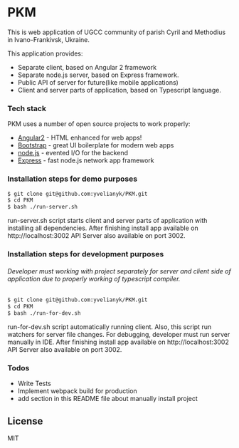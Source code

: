 # PKM 

This is web application of UGCC community of parish Cyril and Methodius in Ivano-Frankivsk, Ukraine.

This application provides:

  - Separate client, based on Angular 2 framework
  - Separate node.js server, based on Express framework. 
  - Public API of server for future(like mobile applications)
  - Client and server parts of application, based on Typescript language. 

### Tech stack

PKM uses a number of open source projects to work properly:

* [Angular2] - HTML enhanced for web apps!
* [Bootstrap] - great UI boilerplate for modern web apps
* [node.js] - evented I/O for the backend
* [Express] - fast node.js network app framework

### Installation steps for demo purposes

```sh
$ git clone git@github.com:yvelianyk/PKM.git
$ cd PKM
$ bash ./run-server.sh
```
run-server.sh script starts client and server parts of application with installing all dependencies.
After finishing install app available on http://localhost:3002
API Server also available on port 3002.

### Installation steps for development purposes

###### Developer must working with project separately for server and client side of application due to properly working of typescript compiler.

```sh
$ git clone git@github.com:yvelianyk/PKM.git
$ cd PKM
$ bash ./run-for-dev.sh
```
run-for-dev.sh script automatically running client. Also, this script run watchers for server file changes. For debugging, developer must run server manually in IDE.
After finishing install app available on http://localhost:3002
API Server also available on port 3002.

### Todos

 - Write Tests
 - Implement webpack build for production
 - add section in this README file about manually install project

License
----

MIT



[//]: # (These are reference links used in the body of this note and get stripped out when the markdown processor does its job. There is no need to format nicely because it shouldn't be seen. Thanks SO - http://stackoverflow.com/questions/4823468/store-comments-in-markdown-syntax)


   [node.js]: <http://nodejs.org>
   [Bootstrap]: <https://startbootstrap.com/>
   [express]: <http://expressjs.com>
   [Angular2]: <https://angular.io/>

